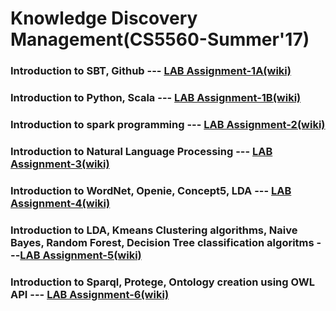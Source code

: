 # Knowledge Discovery Management(CS5560-Summer'17)

### Introduction to SBT, Github  --- [LAB Assignment-1A(wiki)](https://github.com/ROHITHKUMARN/CS5560-Rohithkumar-N-Lab/wiki/LAB1-A)   
### Introduction to Python, Scala --- [LAB Assignment-1B(wiki)](https://github.com/ROHITHKUMARN/CS5560-Rohithkumar-N-Lab/wiki/LAB1-B)
### Introduction to spark programming --- [LAB Assignment-2(wiki)](chainercv.readthedocs.io)
### Introduction to Natural Language Processing --- [LAB Assignment-3(wiki)](https://github.com/ROHITHKUMARN/CS5560-Rohithkumar-N-Lab/wiki/Lab-3)
### Introduction to WordNet, Openie, Concept5, LDA --- [LAB Assignment-4(wiki)](https://github.com/ROHITHKUMARN/CS5560-Rohithkumar-N-Lab/wiki/Lab-4)
### Introduction to LDA, Kmeans Clustering algorithms, Naive Bayes, Random Forest, Decision Tree classification algoritms ---[LAB Assignment-5(wiki)](https://github.com/ROHITHKUMARN/CS5560-Rohithkumar-N-Lab/wiki/Lab-5)
### Introduction to Sparql, Protege, Ontology creation using OWL API --- [LAB Assignment-6(wiki)](https://github.com/ROHITHKUMARN/CS5560-Rohithkumar-N-Lab/wiki/Lab-6)


